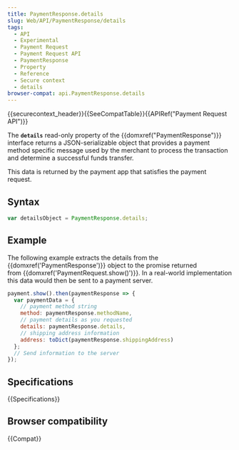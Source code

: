 ```yaml
---
title: PaymentResponse.details
slug: Web/API/PaymentResponse/details
tags:
  - API
  - Experimental
  - Payment Request
  - Payment Request API
  - PaymentResponse
  - Property
  - Reference
  - Secure context
  - details
browser-compat: api.PaymentResponse.details
---
```

{{securecontext_header}}{{SeeCompatTable}}{{APIRef("Payment Request API")}}

The **`details`** read-only property of the
{{domxref("PaymentResponse")}} interface returns a JSON-serializable object that
provides a payment method specific message used by the merchant to process the
transaction and determine a successful funds transfer.

This data is returned by the payment app that satisfies the payment request.

## Syntax

```js
var detailsObject = PaymentResponse.details;
```

## Example

The following example extracts the details from the {{domxref('PaymentResponse')}}
object to the promise returned from {{domxref('PaymentRequest.show()')}}. In a
real-world implementation this data would then be sent to a payment server.

```js
payment.show().then(paymentResponse => {
  var paymentData = {
    // payment method string
    method: paymentResponse.methodName,
    // payment details as you requested
    details: paymentResponse.details,
    // shipping address information
    address: toDict(paymentResponse.shippingAddress)
  };
  // Send information to the server
});
```

## Specifications

{{Specifications}}

## Browser compatibility

{{Compat}}

